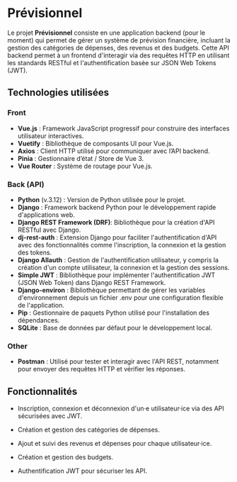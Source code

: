 # Prévisionnel

Le projet **Prévisionnel** consiste en une application backend (pour le moment) qui permet de gérer un système de prévision financière, incluant la gestion des catégories de dépenses, des revenus et des budgets. Cette API backend permet à un frontend d'interagir via des requêtes HTTP en utilisant les standards RESTful et l'authentification basée sur JSON Web Tokens (JWT).

## Technologies utilisées

### Front

- **Vue.js** : Framework JavaScript progressif pour construire des interfaces utilisateur interactives.
- **Vuetify** : Bibliothèque de composants UI pour Vue.js.
- **Axios** : Client HTTP  utilisé pour communiquer avec l’API backend.
- **Pinia** : Gestionnaire d’état / Store de Vue 3.
- **Vue Router** : Système de routage pour Vue.js.

### Back (API)

- **Python** (v.3.12) : Version de Python utilisée pour le projet.
- **Django** : Framework backend Python pour le développement rapide d'applications web.
- **Django REST Framework (DRF)**: Bibliothèque pour la création d'API RESTful avec Django.
- **dj-rest-auth** : Extension Django pour faciliter l'authentification d'API avec des fonctionnalités comme l'inscription, la connexion et la gestion des tokens.
- **Django Allauth** : Gestion de l'authentification utilisateur, y compris la création d'un compte utilisateur, la connexion et la gestion des sessions.
- **Simple JWT** : Bibliothèque pour implémenter l'authentification JWT (JSON Web Token) dans Django REST Framework.
- **Django-environ** : Bibliothèque permettant de gérer les variables d'environnement depuis un fichier .env pour une configuration flexible de l'application.
- **Pip** : Gestionnaire de paquets Python utilisé pour l'installation des dépendances.
- **SQLite** : Base de données par défaut pour le développement local.
  
### Other

- **Postman** : Utilisé pour tester et interagir avec l'API REST, notamment pour envoyer des requêtes HTTP et vérifier les réponses.

## Fonctionnalités

- Inscription, connexion et déconnexion d'un·e utilisateur·ice via des API sécurisées avec JWT.

- Création et gestion des catégories de dépenses.

- Ajout et suivi des revenus et dépenses pour chaque utilisateur·ice.

- Création et gestion des budgets.

- Authentification JWT pour sécuriser les API.
